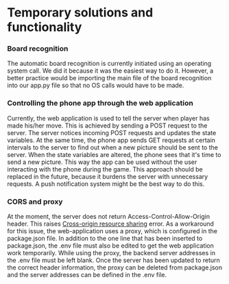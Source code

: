
# Temporary solutions and functionality

### Board recognition

The automatic board recognition is currently initiated using an operating system call. We did it because it was the easiest way to do it. However, a better practice would be importing the main file of the board recognition into our app.py file so that no OS calls would have to be made.

### Controlling the phone app through the web application
Currently, the web application is used to tell the server when player has made his/her move. This is achieved by sending a POST request to the server. The server notices incoming POST requests and updates the state variables. At the same time, the phone app sends GET requests at certain intervals to the server to find out when a new picture should be sent to the server. When the state variables are altered, the phone sees that it's time to send a new picture. This way the app can be used without the user interacting with the phone during the game.
This approach should be replaced in the future, because it burdens the server with unnecessary requests. A push notification system might be the best way to do this.


### CORS and proxy
At the moment, the server does not return Access-Control-Allow-Origin header. This raises [Cross-origin resource sharing](https://en.wikipedia.org/wiki/Cross-origin_resource_sharing) error. As a workaround for this issue, the web-application uses a proxy, which is configured in the package.json file. In addition to the one line that has been inserted to package.json, the .env file must also be edited to get the web application work temporarily. While using the proxy, the backend server addresses in the .env file must be left blank. Once the server has been updated to return the correct header information, the proxy can be deleted from package.json and the server addresses can be defined in the .env file.

